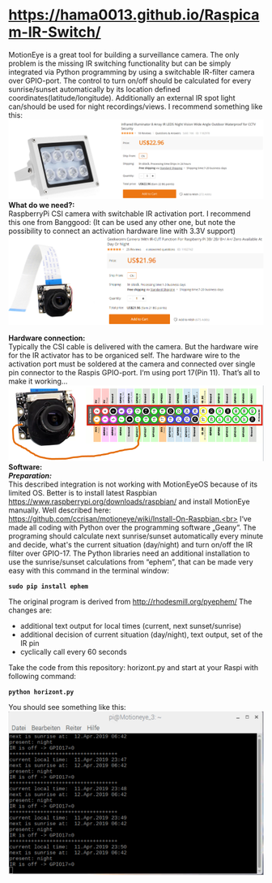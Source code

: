 # https://hama0013.github.io/Raspicam-IR-Switch/
MotionEye is a great tool for building a surveillance camera. The only problem is the missing IR switching functionality but can be simply integrated via Python programming by using a switchable IR-filter camera over GPIO-port. The control to turn on/off should be calculated for every sunrise/sunset automatically by its location defined coordinates(latitude/longitude). Additionally an external IR spot light can/should be used for night recordings/views. I recommend	something like this:
![ScreenShot](https://github.com/hama0013/Raspicam-IR-Switch/blob/master/pic_small/irspotlight.png)<br>
**What do we need?:**<br>
RaspberryPi CSI camera with switchable IR activation port. I recommend this one from Banggood: (It can be used any other one, but note the possibility to connect an activation hardware line with 3.3V support)
![ScreenShot](https://github.com/hama0013/Raspicam-IR-Switch/blob/master/pic_small/2019-04-11%2022_09_09-geekworm%20camera%20with%20ir-cut%20function%20for%20raspberry%20pi%203b_%202b_%20b+_%20a+_%20zero%20avail.png)<br>

**Hardware connection:**<br>
Typically the CSI cable is delivered with the camera. But the hardware wire for the IR activator has to be organiced self. The hardware wire	to the activation port must be soldered at the camera and connected over single pin connector to the Raspis GPIO-port. I‘m using port 17(Pin 11). That’s all to make it working…
![ScreenShot](https://github.com/hama0013/Raspicam-IR-Switch/blob/master/pic_small/2019-04-11%2022_25_33-CAM_GPIO.png)<br>
**Software:**<br>
_**Preparation:**_<br>
This described integration is not working with MotionEyeOS because of its limited OS. Better is to install latest Raspbian https://www.raspberrypi.org/downloads/raspbian/ and install MotionEye manually. Well described here: https://github.com/ccrisan/motioneye/wiki/Install-On-Raspbian.<br>
I‘ve made all coding with Python over the programming software „Geany“. The programing should calculate next sunrise/sunset automatically every minute and decide, what's the current situation (day/night) and turn on/off the IR filter over GPIO-17. The Python libraries need an additional installation to use the sunrise/sunset calculations from “ephem”, that can be made very easy with this command in the terminal window:

<pre><code><B>sudo pip install ephem</B></pre></code>

The original program is derived from http://rhodesmill.org/pyephem/ The changes are:
- additional text output for local times (current, next sunset/sunrise)
- additional decision of current situation (day/night), text output, set of the IR pin
- cyclically call every 60 seconds

Take the code from this repository: horizont.py and start at your Raspi with following command:

<pre><code><B>python horizont.py</B></pre></code>

You should see something like this:<br>
![ScreenShot](https://github.com/hama0013/Raspicam-IR-Switch/blob/master/pic_small/horizont_screen.png)
